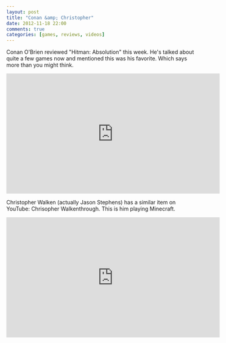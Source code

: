 ```yaml
---
layout: post
title: "Conan &amp; Christopher"
date: 2012-11-18 22:00
comments: true
categories: [games, reviews, videos]
---
```


Conan O'Brien reviewed "Hitman: Absolution" this week. He's talked about quite a few games now and mentioned this was his favorite. Which says more than you might think.
<!-- more -->
<iframe width="560" height="315" src="http://www.youtube.com/embed/5XLrtLsGt_g?rel=0" frameborder="0" allowfullscreen></iframe>

Christopher Walken (actually Jason Stephens) has a similar item on YouTube: Chrisopher Walkenthrough. This is him playing Minecraft.
<iframe width="560" height="315" src="http://www.youtube.com/embed/zRMyz2IiOSM?rel=0" frameborder="0" allowfullscreen></iframe>
